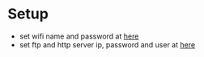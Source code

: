 
# Setup
- set wifi name and password at [here](https://github.com/Techyhans/esp32-video/blob/v3/arduino/esp32/esp32.ino#L85-L86)
- set ftp and http server ip, password and user at [here](https://github.com/Techyhans/esp32-video/blob/v3/arduino/esp32/esp32.ino#L88-L90)

